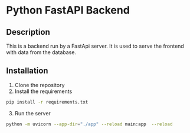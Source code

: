 # Python FastAPI Backend 

## Description
This is a backend run by a FastApi server. It is used to serve the frontend with data from the database.

## Installation
1. Clone the repository
2. Install the requirements

```bash
pip install -r requirements.txt
```
3. Run the server
```bash
python -m uvicorn --app-dir="./app" --reload main:app  --reload
```
